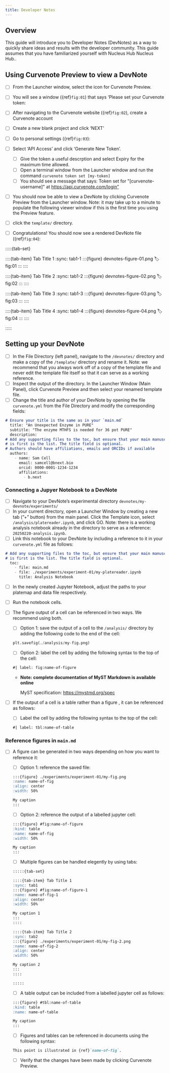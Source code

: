 ```yaml
---
title: Developer Notes
---
```


## Overview

This guide will introduce you to Developer Notes (DevNotes) as a way to quickly share ideas and results with the developer community. This guide assumes that you have familiarized yourself with Nucleus Hub Nucleus Hub..

## Using Curvenote Preview to view a DevNote

- [ ]  From the Launcher window, select the icon for Curvenote Preview.
- [ ]  You will see a window ({ref}`fig:01`) that says ‘Please set your Curvenote token:
- [ ]  After navigating to the Curvenote website ({ref}`fig:02`), create a Curvenote account
- [ ]  Create a new blank project and click ‘NEXT’
- [ ]  Go to personal settings ({ref}`fig:03`):
- [ ]  Select ‘API Access’ and click ‘Generate New Token’.
    - [ ]  Give the token a useful descrption and select Expiry for the maximum time allowed.
    - [ ]  Open a terminal window from the Launcher window and run the command `curvenote token set [my-token]`
    - [ ]  You should see a message that says: Token set for "[curvenote-username]" <curvenote-email-account> at https://api.curvenote.com/login”
- [ ]  You should now be able to view a DevNote by clicking Curvenote Preview from the Launcher window. Note: it may take up to a minute to populate the following viewer window if this is the first time you using the Preview feature.
- [ ]  click the `template/` directory.
- [ ]  Congratulations! You should now see a rendered DevNote file  ({ref}`fig:04`):


:::::{tab-set}

::::{tab-item} Tab Title 1
:sync: tab1-1
:::{figure} devnotes-figure-01.png
:label: fig:01
:::
::::

::::{tab-item} Tab Title 2
:sync: tab1-2
:::{figure} devnotes-figure-02.png
:label: fig:02
:::
::::

::::{tab-item} Tab Title 3
:sync: tab1-3
:::{figure} devnotes-figure-03.png
:label: fig:03
:::
::::

::::{tab-item} Tab Title 4
:sync: tab1-4
:::{figure} devnotes-figure-04.png
:label: fig:04
:::
::::

:::::


## Setting up your DevNote

- [ ]  In the File Directory (left panel), navigate to the `/devnotes/` directory and make a copy of the `/template/` directory and rename it. Note: we recommend that you always work off of a copy of the template file and never edit the template file itself so that it can serve as a working reference.
- [ ]  Inspect the output of the directory. In the Launcher Window (Main Panel), click Curvenote Preview and then select your renamed template file.
- [ ]  Change the title and author of your DevNote by opening the file `curvenote.yml` from the File Directory and modify the corresponding fields:

```markdown
# Ensure your title is the same as in your `main.md`
  title: "An Unexpected Enzyme in PURE"  
  subtitle: "The enzyme MTHFS is needed for 36 pot PURE"
  description:  
# Add any supporting files to the toc, but ensure that your main manuscript
# is first is the list. The title field is optional.
# Authors should have affiliations, emails and ORCIDs if available
  authors:
    - name: Sam Cell
      email: samcell@bnext.bio
      orcid: 0000-0001-1234-1234
      affiliations:
        - b.next
```

### **Connecting a Jupyer Notebook to a DevNote**

- [ ]  Navigate to your DevNote’s experimental directory `devnotes/my-devnote/experiments/`
- [ ]  In your current directory, open a Launcher Window by creating a new tab (”+” button) from the main panel. Click the Template icon, select `/analysis/platereader.ipynb`, and click GO. Note: there is a working analysis notebook already in the directory to serve as a reference: `20250220-analysis.ipynb`.
- [ ]  Link this notebook to your DevNote by including a reference to it in your `curvenote.yml` file as follows:

```markdown
# Add any supporting files to the toc, but ensure that your main manuscript
# is first is the list. The title field is optional.
  toc:
    - file: main.md
    - file: ./experiments/experiment-01/my-platereader.ipynb
      title: Analysis Notebook
```

- [ ]  In the newly created Jupyter Notebook, adjust the paths to your platemap and data file respectively.
- [ ]  Run the notebook cells.
- [ ]  The figure output of a cell can be referenced in two ways. We recommend using both.
    - [ ]  Option 1: save the output of a cell to the `/analysis/` directory by adding the following code to the end of the cell:
    
    ```python
    plt.savefig(./analysis/my-fig.png)
    ```
    
    - [ ]  Option 2: label the cell by adding the following syntax to the top of the cell:
    
    ```markdown
    #| label: fig:name-of-figure
    ```
    
    - **Note: complete documentation of MyST Markdown is available online**
        
        MyST specification: https://mystmd.org/spec
        
- [ ]  If the output of a cell is a table rather than a figure , it can be referenced as follows:
    - [ ]  Label the cell by adding the following syntax to the top of the cell:
    
    ```markdown
    #| label: tbl:name-of-table
    ```
    

### **Reference figures in `main.md`**

- [ ]  A figure can be generated in two ways depending on how you want to reference it:
    - [ ]  Option 1: reference the saved file:
    
    ```markdown
    :::{figure} ./experiments/experiment-01/my-fig.png
    :name: name-of-fig
    :align: center
    :width: 50%
    
    My caption
    :::
    ```
    
    - [ ]  Option 2: reference the output of a labelled jupyter cell:
    
    ```markdown
    :::{figure} #fig:name-of-figure
    :kind: table
    :name: name-of-fig
    :width: 50%
    
    My caption
    :::
    ```
    
    - [ ]  Multiple figures can be handled elegently by using tabs:
    
    ```markdown
    :::::{tab-set}
    
    ::::{tab-item} Tab Title 1
    :sync: tab1
    :::{figure} #fig:name-of-figure-1
    :name: name-of-fig-1
    :align: center
    :width: 50%
    
    My caption 1
    :::
    ::::
    
    ::::{tab-item} Tab Title 2
    :sync: tab2
    :::{figure} ./experiments/experiment-01/my-fig-2.png
    :name: name-of-fig-2
    :align: center
    :width: 50%
    
    My caption 2
    :::
    ::::
    
    :::::
    ```
    
    - [ ]  A table output can be included from a labelled jupyter cell as follows:
    
    ```markdown
    :::{figure} #tbl:name-of-table
    :kind: table
    :name: name-of-table
    
    My caption
    :::
    ```
    
    - [ ]  Figures and tables can be referenced in documents using the following syntax:
    
    ```markdown
    This point is illustrated in {ref}`name-of-fig`.
    ```
    
    - [ ]  Verify that the changes have been made by clicking Curvenote Preview.